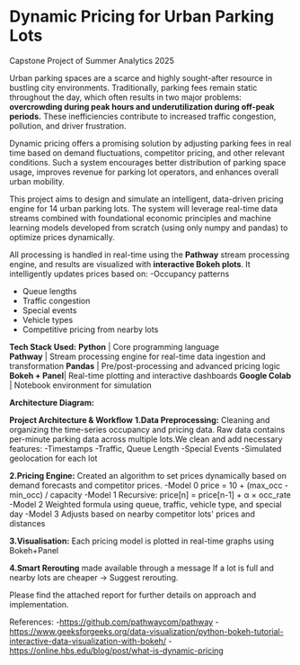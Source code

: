 # Dynamic Pricing for Urban Parking Lots
Capstone Project of Summer Analytics 2025

Urban parking spaces are a scarce and highly sought-after resource in bustling city environments. Traditionally, parking fees remain static throughout the day, which often results in two major problems: **overcrowding during peak hours and underutilization during off-peak periods.**
These inefficiencies contribute to increased traffic congestion, pollution, and driver frustration.

Dynamic pricing offers a promising solution by adjusting parking fees in real time based on demand fluctuations, competitor pricing, and other relevant conditions. Such a system encourages better distribution of parking space usage, improves revenue for parking lot operators, and enhances overall urban mobility.

This project aims to design and simulate an intelligent, data-driven pricing engine for 14 urban parking lots. The system will leverage real-time data streams combined with foundational economic principles and machine learning models developed from scratch (using only numpy and pandas) to optimize prices dynamically.

All processing is handled in real-time using the **Pathway** stream processing engine, and results are visualized with **interactive Bokeh plots**.
It intelligently updates prices based on:
-Occupancy patterns
- Queue lengths
- Traffic congestion
- Special events
- Vehicle types
- Competitive pricing from nearby lots

**Tech Stack Used:**
**Python**       | Core programming language                  
**Pathway**      | Stream processing engine for real-time data ingestion and transformation 
**Pandas**       | Pre/post-processing and advanced pricing logic 
**Bokeh + Panel**| Real-time plotting and interactive dashboards 
**Google Colab** | Notebook environment for simulation    

**Architecture Diagram:**


**Project Architecture & Workflow**
**1.Data Preprocessing:** Cleaning and organizing the time-series occupancy and pricing data.
Raw data contains per-minute parking data across multiple lots.We clean and add necessary features:
-Timestamps
-Traffic, Queue Length
-Special Events
-Simulated geolocation for each lot

**2.Pricing Engine:** Created an algorithm to set prices dynamically based on demand forecasts and competitor prices.
-Model 0	price = 10 + (max_occ - min_occ) / capacity
-Model 1	Recursive: price[n] = price[n-1] + α × occ_rate
-Model 2	Weighted formula using queue, traffic, vehicle type, and special day
-Model 3	Adjusts based on nearby competitor lots' prices and distances

**3.Visualisation:** Each pricing model is plotted in real-time graphs using Bokeh+Panel

**4.Smart Rerouting** made available through a message
If a lot is full and nearby lots are cheaper → Suggest rerouting.


Please find the attached report for further details on approach and implementation.

References:
-https://github.com/pathwaycom/pathway
-https://www.geeksforgeeks.org/data-visualization/python-bokeh-tutorial-interactive-data-visualization-with-bokeh/
-https://online.hbs.edu/blog/post/what-is-dynamic-pricing

